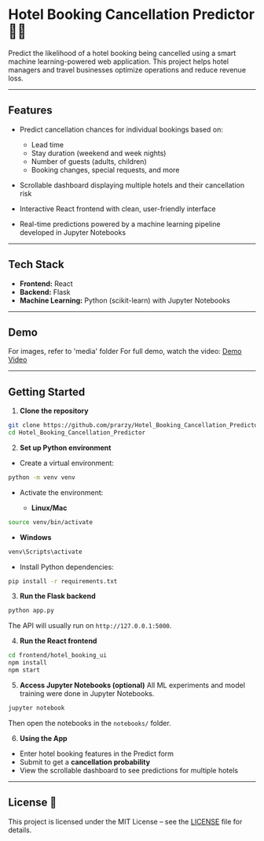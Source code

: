 # Hotel Booking Cancellation Predictor 🏨❌

Predict the likelihood of a hotel booking being cancelled using a smart machine learning-powered web application. This project helps hotel managers and travel businesses optimize operations and reduce revenue loss.

---

## Features 

* Predict cancellation chances for individual bookings based on:

  * Lead time
  * Stay duration (weekend and week nights)
  * Number of guests (adults, children)
  * Booking changes, special requests, and more

* Scrollable dashboard displaying multiple hotels and their cancellation risk

* Interactive React frontend with clean, user-friendly interface

* Real-time predictions powered by a machine learning pipeline developed in Jupyter Notebooks

---

## Tech Stack 

* **Frontend:** React
* **Backend:** Flask
* **Machine Learning:** Python (scikit-learn) with Jupyter Notebooks

---

## Demo 

For images, refer to 'media' folder
For full demo, watch the video: [Demo Video](https://youtu.be/sqDbB4TbxKc)

---

## Getting Started 

1. **Clone the repository**

```bash
git clone https://github.com/prarzy/Hotel_Booking_Cancellation_Predictor.git
cd Hotel_Booking_Cancellation_Predictor
```

2. **Set up Python environment**

* Create a virtual environment:

```bash
python -m venv venv
```

* Activate the environment:

  * **Linux/Mac**

```bash
source venv/bin/activate
```

* **Windows**

```bash
venv\Scripts\activate
```

* Install Python dependencies:

```bash
pip install -r requirements.txt
```

3. **Run the Flask backend**

```bash
python app.py
```

The API will usually run on `http://127.0.0.1:5000`.

4. **Run the React frontend**

```bash
cd frontend/hotel_booking_ui
npm install
npm start
```

5. **Access Jupyter Notebooks (optional)**
   All ML experiments and model training were done in Jupyter Notebooks.

```bash
jupyter notebook
```

Then open the notebooks in the `notebooks/` folder.

6. **Using the App**

* Enter hotel booking features in the Predict form
* Submit to get a **cancellation probability**
* View the scrollable dashboard to see predictions for multiple hotels

---


## License 📄

This project is licensed under the MIT License – see the [LICENSE](LICENSE) file for details.


